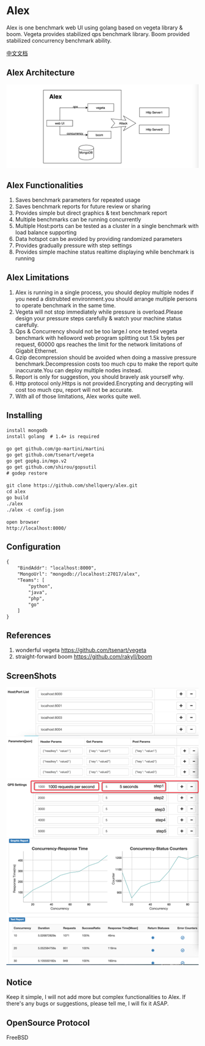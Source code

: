 Alex
=================
Alex is one benchmark web UI using golang based on vegeta library & boom. Vegeta provides stabilized qps benchmark library. Boom provided stabilized concurrency benchmark ability.

[中文文档](README_zh.md)

Alex Architecture
-----------------
![Alex Architecture](screenshot/arch.png)

Alex Functionalities
-----------------------------------
1. Saves benchmark parameters for repeated usage
2. Saves benchmark reports for future review or sharing
3. Provides simple but direct graphics & text benchmark report
4. Multiple benchmarks can be running concurrently
5. Multiple Host:ports can be tested as a cluster in a single benchmark with load balance supporting
6. Data hotspot can be avoided by providing randomized parameters
7. Provides gradually pressure with step settings
8. Provides simple machine status realtime displaying while benchmark is running

Alex Limitations
-----------------------------------
1. Alex is running in a single process, you should deploy multiple nodes if you need a distrubted environment.you should arrange multiple persons to operate benchmark in the same time.
2. Vegeta will not stop immediately while pressure is overload.Please design your pressure steps carefully & watch your machine status carefully.
3. Qps & Concurrency should not be too large.I once tested vegeta benchmark with helloword web program splitting out 1.5k bytes per request, 60000 qps reaches the limit for the network limitations of Gigabit Ethernet.
4. Gzip decompression should be avoided when doing a massive pressure benchmark.Decompression costs too much cpu to make the report quite inaccurate.You can deploy multiple nodes instead.
5. Report is only for suggestion, you should bravely ask yourself why.
6. Http protocol only.Https is not provided.Encrypting and decrypting will cost too much cpu, report will not be accurate.
8. With all of those limitations, Alex works quite well.

Installing
----------------------------------
```
install mongodb
install golang  # 1.4+ is required

go get github.com/go-martini/martini
go get github.com/tsenart/vegeta
go get gopkg.in/mgo.v2
go get github.com/shirou/gopsutil
# godep restore

git clone https://github.com/shellquery/alex.git
cd alex
go build
./alex
./alex -c config.json

open browser
http://localhost:8000/

```

Configuration
---------------------------
```
{
    "BindAddr": "localhost:8000",
    "MongoUrl": "mongodb://localhost:27017/alex",
    "Teams": [
        "python",
        "java",
        "php",
        "go"
    ]
}

```

References
-----------------------------
1. wonderful vegeta https://github.com/tsenart/vegeta
2. straight-forward boom https://github.com/rakyll/boom

ScreenShots
-----------------------------
![Randomize Host:ports](screenshot/multiple_servers.png)
![Randomize Parameters](screenshot/multiple_parameters.png)
![Step Settings](screenshot/step_settings.png)
![Benchmark Reports](screenshot/metrics.png)

Notice
-----------------------------
Keep it simple, I will not add more but complex functionalities to Alex.
If there's any bugs or suggestions, please tell me, I will fix it ASAP.

OpenSource Protocol
----------------------------
FreeBSD
